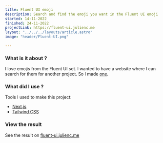 ```yaml
---
title: Fluent UI emoji
description: Search and find the emoji you want in the Fluent UI emoji set
started: 14-11-2022
finished: 24-11-2022
projectLink: https://fluent-ui.julienc.me
layout: "../../../layouts/article.astro"
image: "header/Fluent-UI.png"

---
```


###  What is it about ?

I love emojis from the Fluent UI set. I wanted to have a website where I can search for them for another project. So I made [one](https://fluent-ui.julienc.me).


### What did I use ?

Tools I used to make this project:

 - [Next.js](https://nextjs.org/)
 - [Tailwind CSS](https://tailwindcss.com/)


### View the result

See the result on [fluent-ui.julienc.me](https://fluent-ui.julienc.me)
